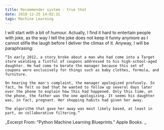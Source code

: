 ```yaml
---
title: Recommender system - true that
date: 2018-12-25 14:02:31
tags: Machine Learning
---
```


I will start with a bit of humour. Actually, I find it hard to entertain people with joke, as the way I tell the joke does not keep it funny anymore as I cannot stifle the laugh before I deliver the climax of it. Anyway, I will be paraphrasing:

```
“In early 2012, a story broke about a man who had come into a Target store wielding a fistful of coupons addressed to his high-school-aged daughter. He had come to berate the manager because this set of coupons were exclusively for things such as baby clothes, formula, and furniture.

On hearing the man's complaint, the manager apologized profusely. In fact, he felt so bad that he wanted to follow up several days later over the phone to explain how this had happened. Only this time, on the phone, the father was the one apologizing. It seems his daughter was, in fact, pregnant. Her shopping habits had given her away.

The algorithm that gave her away was most likely based, at least in part, on collaborative filtering.”
```
_Excerpt From: “Python Machine Learning Blueprints.” Apple Books. _